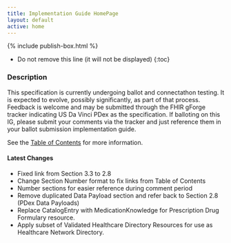 ```yaml
---
title: Implementation Guide HomePage
layout: default
active: home
---
```


{% include publish-box.html %}

<!-- { :.no_toc } -->

<!-- TOC  the css styling for this is \pages\assets\css\project.css under 'markdown-toc'-->

* Do not remove this line (it will not be displayed)
{:toc}

<!-- end TOC -->

### Description

This specification is currently undergoing ballot and connectathon testing. It is expected to evolve, possibly significantly, as part of that process.
Feedback is welcome and may be submitted through the FHIR gForge tracker indicating US Da Vinci PDex as the specification. If balloting on this IG, please submit your comments via the tracker and just reference them in your ballot submission implementation guide.

See the [Table of Contents](toc.html) for more information.

#### Latest Changes
- Fixed link from Section 3.3 to 2.8
- Change Section Number format to fix links from Table of Contents 
- Number sections for easier reference during comment period
- Remove duplicated Data Payload section and refer back to Section 2.8 (PDex Data Payloads)
- Replace CatalogEntry with MedicationKnowledge for Prescription Drug Formulary resource.
- Apply subset of Validated Healthcare Directory Resources for use as Healthcare Network Directory.


